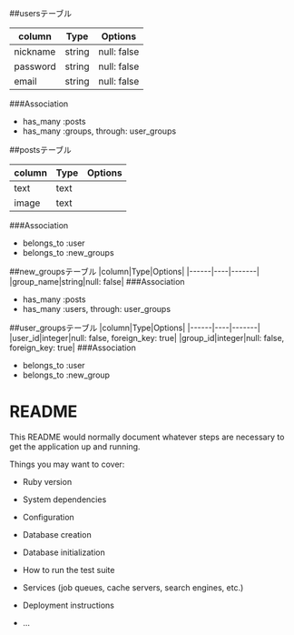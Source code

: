 ##usersテーブル

|column|Type|Options|
|------|----|-------|
|nickname|string|null: false|
|password|string|null: false|
|email   |string|null: false|
###Association
- has_many :posts
- has_many :groups, through: user_groups

##postsテーブル

|column|Type|Options|
|------|----|-------|
|text  |text|
|image |text|
###Association
- belongs_to :user
- belongs_to :new_groups

##new_groupsテーブル
|column|Type|Options|
|------|----|-------|
|group_name|string|null: false|
###Association
- has_many :posts
- has_many :users, through: user_groups

##user_groupsテーブル
|column|Type|Options|
|------|----|-------|
|user_id|integer|null: false, foreign_key: true|
|group_id|integer|null: false, foreign_key: true|
###Association
- belongs_to :user
- belongs_to :new_group



# README

This README would normally document whatever steps are necessary to get the
application up and running.

Things you may want to cover:

* Ruby version

* System dependencies

* Configuration

* Database creation

* Database initialization

* How to run the test suite

* Services (job queues, cache servers, search engines, etc.)

* Deployment instructions

* ...
